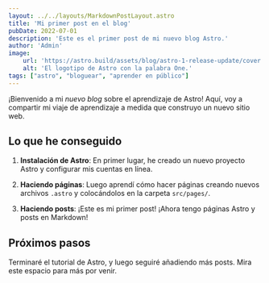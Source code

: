 ```yaml
---
layout: ../../layouts/MarkdownPostLayout.astro
title: 'Mi primer post en el blog'
pubDate: 2022-07-01
description: 'Este es el primer post de mi nuevo blog Astro.'
author: 'Admin'
image:
    url: 'https://astro.build/assets/blog/astro-1-release-update/cover.jpeg' 
    alt: 'El logotipo de Astro con la palabra One.'
tags: ["astro", "bloguear", "aprender en público"]
---
```


¡Bienvenido a mi _nuevo blog_ sobre el aprendizaje de Astro! Aquí, voy a compartir mi viaje de aprendizaje a medida que construyo un nuevo sitio web.

## Lo que he conseguido

1. **Instalación de Astro**: En primer lugar, he creado un nuevo proyecto Astro y configurar mis cuentas en línea.

2. **Haciendo páginas**: Luego aprendí cómo hacer páginas creando nuevos archivos `.astro` y colocándolos en la carpeta `src/pages/`.

3. **Haciendo posts**: ¡Este es mi primer post! ¡Ahora tengo páginas Astro y posts en Markdown!

## Próximos pasos

Terminaré el tutorial de Astro, y luego seguiré añadiendo más posts. Mira este espacio para más por venir.